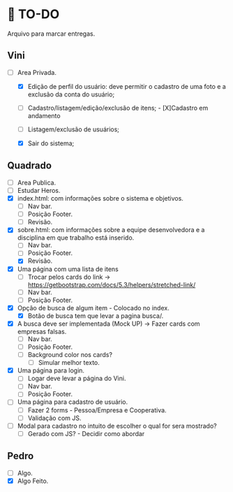 # :scroll: TO-DO
Arquivo para marcar entregas.
## Vini
- [ ] Area Privada.
  - [X] Edição de perfil do usuário: deve permitir o cadastro de uma foto e a exclusão da conta do usuário;
  - [ ] Cadastro/listagem/edição/exclusão de itens;
         - [X]Cadastro em andamento
        
  - [ ] Listagem/exclusão de usuários;
  - [X] Sair do sistema;
 
## Quadrado
- [ ] Area Publica.
- [ ] Estudar Heros.
- [X] index.html: com informações sobre o sistema e objetivos.
  - [ ] Nav bar.
  - [ ] Posição Footer.
  - [ ] Revisão.
- [X] sobre.html: com informações sobre a equipe desenvolvedora e a disciplina em que trabalho está inserido.
  - [ ] Nav bar.
  - [ ] Posição Footer.
  - [X] Revisão.
- [X] Uma página com uma lista de itens
  - [ ] Trocar pelos cards do link -> https://getbootstrap.com/docs/5.3/helpers/stretched-link/
  - [ ] Nav bar.
  - [ ] Posição Footer.
- [X] Opção de busca de algum item - Colocado no index.
  - [X] Botão de busca tem que levar a pagina busca/.
- [X] A busca deve ser implementada (Mock UP) -> Fazer cards com empresas falsas.
  - [ ] Nav bar.
  - [ ] Posição Footer.
  - [ ] Background color nos cards?
    - [ ] Simular melhor texto.
- [X] Uma página para login.
  - [ ] Logar deve levar a página do Vini.
  - [ ] Nav bar.
  - [ ] Posição Footer.
- [ ] Uma página para cadastro de usuário.
  - [ ] Fazer 2 forms - Pessoa/Empresa e Cooperativa.
  - [ ] Validação com JS.

- [ ] Modal para cadastro no intuito de escolher o qual for sera mostrado?
  - [ ] Gerado com JS? - Decidir como abordar

## Pedro
- [ ] Algo.
- [X] Algo Feito.
